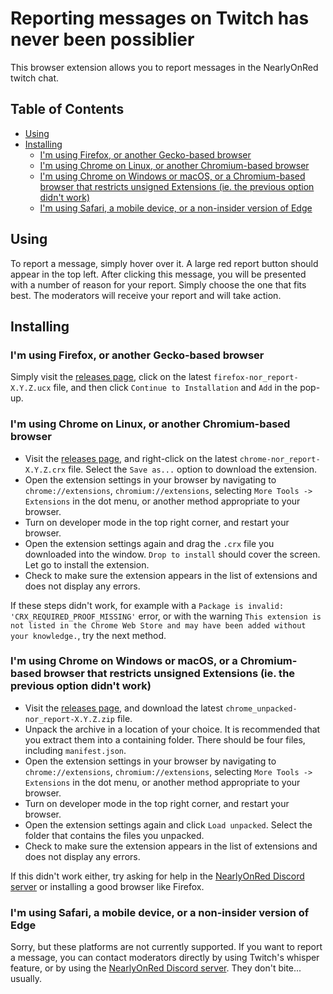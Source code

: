 # Reporting messages on Twitch has never been possiblier

This browser extension allows you to report messages in the NearlyOnRed twitch chat.

## Table of Contents
  * [Using](#using)
  * [Installing](#installing)
    + [I'm using Firefox, or another Gecko-based browser](#i-m-using-firefox--or-another-gecko-based-browser)
    + [I'm using Chrome on Linux, or another Chromium-based browser](#i-m-using-chrome-on-linux--or-another-chromium-based-browser)
    + [I'm using Chrome on Windows or macOS, or a Chromium-based browser that restricts unsigned Extensions (ie. the previous option didn't work)](#i-m-using-chrome-on-windows-or-macos--or-a-chromium-based-browser-that-restricts-unsigned-extensions--ie-the-previous-option-didn-t-work-)
    + [I'm using Safari, a mobile device, or a non-insider version of Edge](#i-m-using-safari--a-mobile-device--or-a-non-insider-version-of-edge)

## Using

To report a message, simply hover over it. A large red report button should appear in the top left.
After clicking this message, you will be presented with a number of reason for your report.
Simply choose the one that fits best.
The moderators will receive your report and will take action.

## Installing

### I'm using Firefox, or another Gecko-based browser
Simply visit the [releases page](https://github.com/Nearly-On-Red/the-nor-report/releases), click on the latest `firefox-nor_report-X.Y.Z.ucx` file, and then click `Continue to Installation` and `Add` in the pop-up.

### I'm using Chrome on Linux, or another Chromium-based browser
- Visit the [releases page](https://github.com/Nearly-On-Red/the-nor-report/releases), and right-click on the latest `chrome-nor_report-X.Y.Z.crx` file. Select the `Save as...` option to download the extension.
- Open the extension settings in your browser by navigating to `chrome://extensions`, `chromium://extensions`, selecting `More Tools -> Extensions` in the dot menu, or another method appropriate to your browser.
- Turn on developer mode in the top right corner, and restart your browser.
- Open the extension settings again and drag the `.crx` file you downloaded into the window. `Drop to install` should cover the screen. Let go to install the extension.
- Check to make sure the extension appears in the list of extensions and does not display any errors.

If these steps didn't work, for example with a `Package is invalid: 'CRX_REQUIRED_PROOF_MISSING'` error, or with the warning `This extension is not listed in the Chrome Web Store and may have been added without your knowledge.`, try the next method.

### I'm using Chrome on Windows or macOS, or a Chromium-based browser that restricts unsigned Extensions (ie. the previous option didn't work)
- Visit the [releases page](https://github.com/Nearly-On-Red/the-nor-report/releases), and download the latest `chrome_unpacked-nor_report-X.Y.Z.zip` file.
- Unpack the archive in a location of your choice. It is recommended that you extract them into a containing folder. There should be four files, including `manifest.json`.
- Open the extension settings in your browser by navigating to `chrome://extensions`, `chromium://extensions`, selecting `More Tools -> Extensions` in the dot menu, or another method appropriate to your browser.
- Turn on developer mode in the top right corner, and restart your browser.
- Open the extension settings again and click `Load unpacked`. Select the folder that contains the files you unpacked.
- Check to make sure the extension appears in the list of extensions and does not display any errors.

If this didn't work either, try asking for help in the [NearlyOnRed Discord server](https://www.nearlyonred.com/discord/) or installing a good browser like Firefox.

### I'm using Safari, a mobile device, or a non-insider version of Edge
Sorry, but these platforms are not currently supported. If you want to report a message, you can contact moderators directly by using Twitch's whisper feature, or by using the [NearlyOnRed Discord server](https://www.nearlyonred.com/discord/). They don't bite... usually.
